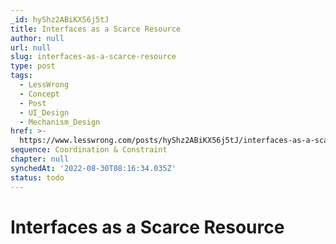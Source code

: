 ```yaml
---
_id: hyShz2ABiKX56j5tJ
title: Interfaces as a Scarce Resource
author: null
url: null
slug: interfaces-as-a-scarce-resource
type: post
tags:
  - LessWrong
  - Concept
  - Post
  - UI_Design
  - Mechanism_Design
href: >-
  https://www.lesswrong.com/posts/hyShz2ABiKX56j5tJ/interfaces-as-a-scarce-resource
sequence: Coordination & Constraint
chapter: null
synchedAt: '2022-08-30T08:16:34.035Z'
status: todo
---
```


# Interfaces as a Scarce Resource
